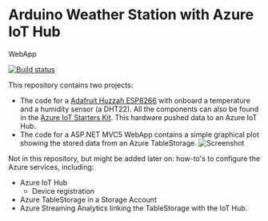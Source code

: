 # Arduino Weather Station with Azure IoT Hub

WebApp

[![Build status](https://ci.appveyor.com/api/projects/status/4kmox89hrm36pheu/branch/master?svg=true)](https://ci.appveyor.com/project/BerendWouters/weatherstation-gxxdh/branch/master)


This repository contains two projects:
* The code for a [Adafruit Huzzah ESP8266](https://www.adafruit.com/product/2471) with onboard a temperature and a humidity sensor (a DHT22). All the components can also be found in the [Azure IoT Starters Kit](https://www.adafruit.com/products/3032). This hardware pushed data to an Azure IoT Hub.
* The code for a ASP.NET MVC5 WebApp contains a simple graphical plot showing the stored data from an Azure TableStorage.
![Screenshot](http://i.imgur.com/9z3wq5q.png)

Not in this repository, but might be added later on: how-to's to configure the Azure services, including:
* Azure IoT Hub
    * Device registration
* Azure TableStorage in a Storage Account
* Azure Streaming Analytics linking the TableStorage with the IoT Hub.
